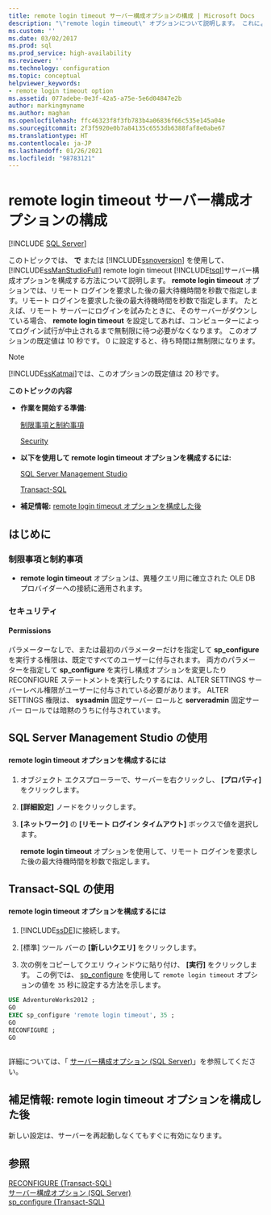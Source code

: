 ```yaml
---
title: remote login timeout サーバー構成オプションの構成 | Microsoft Docs
description: "\"remote login timeout\" オプションについて説明します。 これにより、リモート サーバーに接続するために SQL Server が割り当てる秒数がどのように制限されるかについて説明します。"
ms.custom: ''
ms.date: 03/02/2017
ms.prod: sql
ms.prod_service: high-availability
ms.reviewer: ''
ms.technology: configuration
ms.topic: conceptual
helpviewer_keywords:
- remote login timeout option
ms.assetid: 077adebe-0e3f-42a5-a75e-5e6d04847e2b
author: markingmyname
ms.author: maghan
ms.openlocfilehash: ffc46323f8f3fb783b4a06836f66c535e145a04e
ms.sourcegitcommit: 2f3f5920e0b7a84135c6553db6388faf8e0abe67
ms.translationtype: HT
ms.contentlocale: ja-JP
ms.lasthandoff: 01/26/2021
ms.locfileid: "98783121"
---
```

# <a name="configure-the-remote-login-timeout-server-configuration-option"></a>remote login timeout サーバー構成オプションの構成
 [!INCLUDE [SQL Server](../../includes/applies-to-version/sqlserver.md)]

  このトピックでは、 **で** または [!INCLUDE[ssnoversion](../../includes/ssnoversion-md.md)] を使用して、 [!INCLUDE[ssManStudioFull](../../includes/ssmanstudiofull-md.md)] remote login timeout [!INCLUDE[tsql](../../includes/tsql-md.md)]サーバー構成オプションを構成する方法について説明します。 **remote login timeout** オプションでは、リモート ログインを要求した後の最大待機時間を秒数で指定します。リモート ログインを要求した後の最大待機時間を秒数で指定します。 たとえば、リモート サーバーにログインを試みたときに、そのサーバーがダウンしている場合、 **remote login timeout** を設定してあれば、コンピューターによってログイン試行が中止されるまで無制限に待つ必要がなくなります。 このオプションの既定値は 10 秒です。 0 に設定すると、待ち時間は無制限になります。  
  
> [!NOTE]  
>  [!INCLUDE[ssKatmai](../../includes/sskatmai-md.md)]では、このオプションの既定値は 20 秒です。  
  
 **このトピックの内容**  
  
-   **作業を開始する準備:**  
  
     [制限事項と制約事項](#Restrictions)  
  
     [Security](#Security)  
  
-   **以下を使用して remote login timeout オプションを構成するには:**  
  
     [SQL Server Management Studio](#SSMSProcedure)  
  
     [Transact-SQL](#TsqlProcedure)  
  
-   **補足情報:** [remote login timeout オプションを構成した後](#FollowUp)  
  
##  <a name="before-you-begin"></a><a name="BeforeYouBegin"></a> はじめに  
  
###  <a name="limitations-and-restrictions"></a><a name="Restrictions"></a> 制限事項と制約事項  
  
-   **remote login timeout** オプションは、異種クエリ用に確立された OLE DB プロバイダーへの接続に適用されます。  
  
###  <a name="security"></a><a name="Security"></a> セキュリティ  
  
####  <a name="permissions"></a><a name="Permissions"></a> Permissions  
 パラメーターなしで、または最初のパラメーターだけを指定して **sp_configure** を実行する権限は、既定ですべてのユーザーに付与されます。 両方のパラメーターを指定して **sp_configure** を実行し構成オプションを変更したり RECONFIGURE ステートメントを実行したりするには、ALTER SETTINGS サーバーレベル権限がユーザーに付与されている必要があります。 ALTER SETTINGS 権限は、 **sysadmin** 固定サーバー ロールと **serveradmin** 固定サーバー ロールでは暗黙のうちに付与されています。  
  
##  <a name="using-sql-server-management-studio"></a><a name="SSMSProcedure"></a> SQL Server Management Studio の使用  
  
#### <a name="to-configure-the-remote-login-timeout-option"></a>remote login timeout オプションを構成するには  
  
1.  オブジェクト エクスプローラーで、サーバーを右クリックし、 **[プロパティ]** をクリックします。  
  
2.  **[詳細設定]** ノードをクリックします。  
  
3.  **[ネットワーク]** の **[リモート ログイン タイムアウト]** ボックスで値を選択します。  
  
     **remote login timeout** オプションを使用して、リモート ログインを要求した後の最大待機時間を秒数で指定します。  
  
##  <a name="using-transact-sql"></a><a name="TsqlProcedure"></a> Transact-SQL の使用  
  
#### <a name="to-configure-the-remote-login-timeout-option"></a>remote login timeout オプションを構成するには  
  
1.  [!INCLUDE[ssDE](../../includes/ssde-md.md)]に接続します。  
  
2.  [標準] ツール バーの **[新しいクエリ]** をクリックします。  
  
3.  次の例をコピーしてクエリ ウィンドウに貼り付け、 **[実行]** をクリックします。 この例では、 [sp_configure](../../relational-databases/system-stored-procedures/sp-configure-transact-sql.md) を使用して `remote login timeout` オプションの値を `35` 秒に設定する方法を示します。  
  
```sql  
USE AdventureWorks2012 ;  
GO  
EXEC sp_configure 'remote login timeout', 35 ;  
GO  
RECONFIGURE ;  
GO  
  
```  
  
 詳細については、「 [サーバー構成オプション &#40;SQL Server&#41;](../../database-engine/configure-windows/server-configuration-options-sql-server.md)」を参照してください。  
  
##  <a name="follow-up-after-you-configure-the-remote-login-timeout-option"></a><a name="FollowUp"></a>補足情報: remote login timeout オプションを構成した後  
 新しい設定は、サーバーを再起動しなくてもすぐに有効になります。  
  
## <a name="see-also"></a>参照  
 [RECONFIGURE &#40;Transact-SQL&#41;](../../t-sql/language-elements/reconfigure-transact-sql.md)   
 [サーバー構成オプション &#40;SQL Server&#41;](../../database-engine/configure-windows/server-configuration-options-sql-server.md)   
 [sp_configure &#40;Transact-SQL&#41;](../../relational-databases/system-stored-procedures/sp-configure-transact-sql.md)  
  
  
